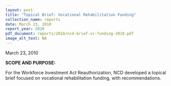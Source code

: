 ```yaml
---
layout: post
title: "Topical Brief: Vocational Rehabilitation Funding"
collection_name: reports
date: March 23, 2010
report_year: 2010
pdf_document: reports/2010/ncd-brief-vr-funding-2010.pdf
image_alt_text: NA
---
```

March 23, 2010

**S﻿COPE AND PURPOSE:**

For the Workforce Investment Act Reauthorization, N﻿CD developed a topical brief focused on vocational rehabilitation funding, with recommendations.